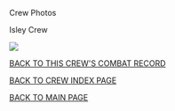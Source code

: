
Crew Photos






 




Isley Crew  
  

![](Isley.jpg)
  
  

[BACK TO THIS CREW'S COMBAT RECORD](../crews/Isley.md)  

[BACK TO CREW INDEX PAGE](../000crews.md)  

[BACK TO MAIN PAGE](../index.md)


